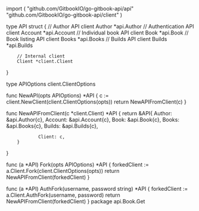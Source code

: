 import (
        "github.com/GitbookIO/go-gitbook-api/api"
        "github.com/GitbookIO/go-gitbook-api/client"
)

type API struct {
        // Author API client
        Author *api.Author
        // Authentication API client
        Account *api.Account
        // Individual book API client
        Book *api.Book
        // Book listing API client
        Books *api.Books
        // Builds API client
        Builds *api.Builds

        // Internal client
        Client *client.Client
}

type APIOptions client.ClientOptions

func NewAPI(opts APIOptions) *API {
        c := client.NewClient(client.ClientOptions(opts))
        return NewAPIFromClient(c)
}

func NewAPIFromClient(c *client.Client) *API {
        return &API{
                Author:  &api.Author{c},
                Account: &api.Account{c},
                Book:    &api.Book{c},
                Books:   &api.Books{c},
                Builds:  &api.Builds{c},

                Client: c,
        }
}

func (a *API) Fork(opts APIOptions) *API {
        forkedClient := a.Client.Fork(client.ClientOptions(opts))
        return NewAPIFromClient(forkedClient)
}

func (a *API) AuthFork(username, password string) *API {
        forkedClient := a.Client.AuthFork(username, password)
        return NewAPIFromClient(forkedClient)
}
package api.Book.Get 